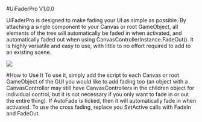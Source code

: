 #UiFaderPro V1.0.0

UiFaderPro is designed to make fading your UI as simple as possible. By attaching a single component to your Canvas or root GameObject, all elements of the tree will automatically be faded in when activated, and automatically faded out when using CanvasControllerInstance.FadeOut(). It is highly versatile and easy to use, with little to no effort required to add to an existing scene.

![](http://i.imgur.com/7V3t3rx.gifv)

#How to Use It
To use it, simply add the script to each Canvas or root GameObject of the GUI you would like to add fading too (an object with a CanvasController may still have CanvasControllers in the children object for individual control, but it is not necessary if you only want to fade in or out the entire thing). If AutoFade is ticked, then it will automatically fade in when activated. To use the cross fading, replace you SetActive calls with FadeIn and FadeOut.